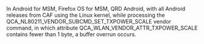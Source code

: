 In Android for MSM, Firefox OS for MSM, QRD Android, with all Android releases from CAF using the Linux kernel, while processing the QCA_NL80211_VENDOR_SUBCMD_SET_TXPOWER_SCALE vendor command, in which attribute QCA_WLAN_VENDOR_ATTR_TXPOWER_SCALE contains fewer than 1 byte, a buffer overrun occurs.